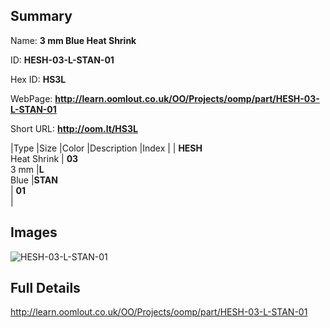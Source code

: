 

## Summary
 
Name: __3 mm Blue Heat Shrink__

ID: __HESH-03-L-STAN-01__

Hex ID: __HS3L__

WebPage: __http://learn.oomlout.co.uk/OO/Projects/oomp/part/HESH-03-L-STAN-01__

Short URL: __http://oom.lt/HS3L__


|Type   |Size   |Color   |Description   |Index   |
| __HESH__ <br>Heat Shrink  | __03__<br>3 mm   |__L__<br>Blue    |__STAN__<br>    | __01__<br>  |


## Images
![HESH-03-L-STAN-01](http://oomlout.com/oomp-gen/parts/HESH-03-L-STAN-01/HESH-03-L-STAN-01_420.jpg)

## Full Details

 http://learn.oomlout.co.uk/OO/Projects/oomp/part/HESH-03-L-STAN-01

